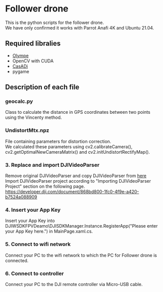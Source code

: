 # Follower drone
This is the python scripts for the follower drone.  
We have only confirmed it works with Parrot Anafi 4K and Ubuntu 21.04.

## Required libralies

* [Olympe](https://developer.parrot.com/docs/olympe/installation.html)
* OpenCV with CUDA
* [CasADi](https://web.casadi.org/)
* pygame


## Description of each file

### geocalc.py
Class to calculate the distance in GPS coordinates between two points using the Vincenty method.

### UndistortMtx.npz
File containing parameters for distortion correction.  
We calculated these parameters using cv2.calibrateCamera(), cv2.getOptimalNewCameraMatrix() and cv2.initUndistortRectifyMap().

### 3. Replace and import DJIVideoParser
Remove original DJIVideoParser and copy DJIVideoParser from [here](https://developer.dji.com/document/868bd800-1fc0-4f9e-a420-b7524a088909)  
Import DJIVideoParser project according to "Importing DJIVideoParser Project" section on the following page.  
https://developer.dji.com/document/868bd800-1fc0-4f9e-a420-b7524a088909

### 4. Insert your App Key

Insert your App Key into DJIWSDKFPVDeamo\DJISDKManager.Instance.RegisterApp("Please enter your App Key here.") in MainPage.xaml.cs.

### 5. Connect to wifi network

Connect your PC to the wifi network to which the PC for Follower drone is connected.

### 6. Connect to controller

Connect your PC to the DJI remote controller via Micro-USB cable.